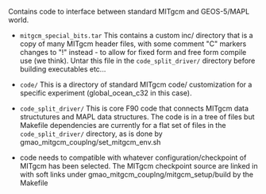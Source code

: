 Contains code to interface between standard MITgcm and GEOS-5/MAPL world.

* `mitgcm_special_bits.tar` This contains a custom inc/ directory
    that is a copy of many MITgcm header files, with some comment "C" markers
    changes to "!" instead - to allow for fixed form and free form compile use
    (we think). Untar this file in the `code_split_driver/` directory before
    building executables etc...

* `code/` This is a directory of standard MITgcm code/ customization for a specific
    experiment (global_ocean_c32 in this case).

* `code_split_driver/` This is core F90 code that connects MITgcm data structutures and
    MAPL data structures. The code is in a tree of files but Makefile dependencies are 
    currently for a flat set of files in the `code_split_driver/` directory, as is done
    by gmao_mitgcm_couplng/set_mitgcm_env.sh

* code needs to compatible with whatever configuration/checkpoint of MITgcm has
   been selected. The MITgcm checkpoint source are linked in with soft links under
   gmao_mitgcm_couplng/mitgcm_setup/build by the Makefile
